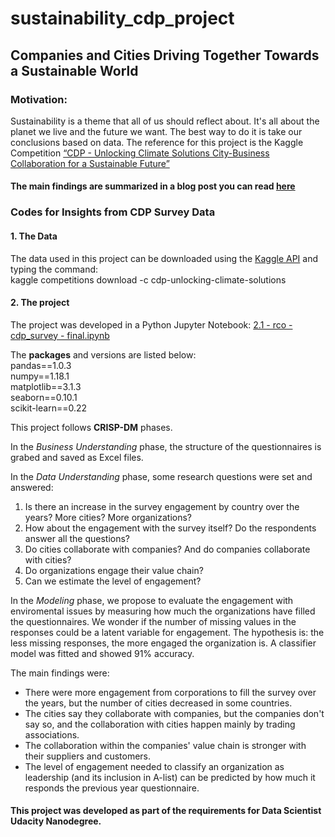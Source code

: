 # sustainability_cdp_project

## Companies and Cities Driving Together Towards a Sustainable World

### Motivation: 
Sustainability is a theme that all of us should reflect about. It's all about the planet we live and the future we want. The best way to do it is take our conclusions based on data. The reference for this project is the Kaggle Competition [“CDP - Unlocking Climate Solutions City-Business Collaboration for a Sustainable Future”](https://www.kaggle.com/c/cdp-unlocking-climate-solutions/overview)  

#### The main findings are summarized in a blog post you can read [here](https://reol.medium.com/how-companies-and-cities-can-work-together-towards-a-sustainable-future-5719f4ef365)

### Codes for Insights from CDP Survey Data
#### 1. The Data

The data used in this project can be downloaded using the [Kaggle API](https://github.com/Kaggle/kaggle-api) and typing the command:  
kaggle competitions download -c cdp-unlocking-climate-solutions  

#### 2. The project

The project was developed in a Python Jupyter Notebook: [2.1 - rco - cdp_survey - final.ipynb](https://github.com/rejaneol/sustainability_cdp_project/blob/main/2.1%20-%20rco%20-%20cdp_survey%20-%20final.ipynb)  

The **packages** and versions are listed below:  
pandas==1.0.3  
numpy==1.18.1  
matplotlib==3.1.3  
seaborn==0.10.1  
scikit-learn==0.22  

This project follows **CRISP-DM** phases.  

In the _Business Understanding_ phase, the structure of the questionnaires is grabed and saved as Excel files.

In the _Data Understanding_ phase, some research questions were set and answered:
1. Is there an increase in the survey engagement by country over the years? More cities? More organizations?
2. How about the engagement with the survey itself? Do the respondents answer all the questions?
3. Do cities collaborate with companies? And do companies collaborate with cities?
4. Do organizations engage their value chain?
5. Can we estimate the level of engagement?

In the _Modeling_ phase, we propose to evaluate the engagement with enviromental issues by measuring how much the organizations have filled the questionnaires. We wonder if the number of missing values in the responses could be a latent variable for engagement. The hypothesis is: the less missing responses, the more engaged the organization is. A classifier model was fitted and showed 91% accuracy.

The main findings were:
* There were more engagement from corporations to fill the survey over the years, but the number of cities decreased in some countries.
* The cities say they collaborate with companies, but the companies don't say so, and the collaboration with cities happen mainly by trading associations.
* The collaboration within the companies' value chain is stronger with their suppliers and customers.
* The level of engagement needed to classify an organization as leadership (and its inclusion in A-list) can be predicted by how much it responds the previous year questionnaire.



####  This project was developed as part of the requirements for Data Scientist Udacity Nanodegree. 


